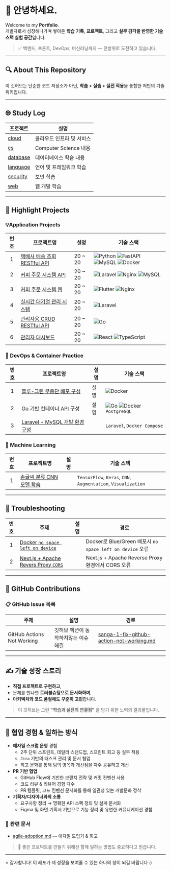 # 👋 안녕하세요.

Welcome to my **Portfolio**.  
 개발자로서 성장해나가며 쌓아온 **학습 기록**, **프로젝트**, 그리고 **실무 감각을 반영한 기술 스택 실험 공간**입니다.

> ✅ 백엔드, 프론트, DevOps, 머신러닝까지 — 전방위로 도전하고 있습니다.

---

## 🔍 About This Repository

이 깃허브는 단순한 코드 저장소가 아닌, **학습 + 실습 + 실전 적용**을 통합한 저만의 기술 위키입니다.

---

## 🌐 Study Log

| 프로젝트 | 설명 |
|----------|------|
| [cloud](https://github.com/aquaheyday/study-log/tree/main/topics/cloud) | 클라우드 인프라 및 서비스 |
| [cs](https://github.com/aquaheyday/study-log/tree/main/topics/cs) | Computer Science 내용 |
| [database](https://github.com/aquaheyday/study-log/tree/main/topics/database) | 데이터베이스 학습 내용 |
| [language](https://github.com/aquaheyday/study-log/tree/main/topics/language) | 언어 및 프레임워크 학습  |
| [security](https://github.com/aquaheyday/study-log/tree/main/topics/security) | 보안 학습 |
| [web](https://github.com/aquaheyday/study-log/tree/main/topics/web) | 웹 개발 학습 | 

---

## 🚀 Highlight Projects

### 💡Application Projects

| 번호 | 프로젝트명 | 설명 | 기술 스택 |
|:--:|----------|----------|-----------|
| 1 | [택배사 배송 조회 RESTful API](https://github.com/aquaheyday/study-log/tree/main/projects/application/delivery-api-server) | 20 ~ 20 | ![Python](https://img.shields.io/badge/Python-3.10-blue?logo=python) ![FastAPI](https://img.shields.io/badge/FastAPI-005571?logo=fastapi&logoColor=white) ![MySQL](https://img.shields.io/badge/MySQL-4479A1?logo=mysql&logoColor=white) ![Docker](https://img.shields.io/badge/Docker-2496ED?logo=docker&logoColor=white) |
| 2  | [커피 주문 시스템 API](https://github.com/aquaheyday/study-log/tree/main/projects/application/menu-order-api) | 20 ~ 20 | ![Laravel](https://img.shields.io/badge/Laravel-FF2D20?logo=laravel&logoColor=white) ![Nginx](https://img.shields.io/badge/Nginx-009639?logo=nginx&logoColor=white) ![MySQL](https://img.shields.io/badge/MySQL-4479A1?logo=mysql&logoColor=white) |
| 3 | [커피 주문 시스템 웹](https://github.com/aquaheyday/study-log/tree/main/projects/application/menu-order-web-front) | 20 ~ 20 | ![Flutter](https://img.shields.io/badge/Flutter-02569B?logo=flutter&logoColor=white) ![Nginx](https://img.shields.io/badge/Nginx-009639?logo=nginx&logoColor=white) | [menu-order-web-front](https://github.com/aquaheyday/study-log/tree/main/projects/application/menu-order-web-front) |
| 4 | [실시간 대기열 관리 시스템](https://github.com/aquaheyday/study-log/tree/main/projects/application/queue-ticket) | 20 ~ 20 | ![Laravel](https://img.shields.io/badge/Laravel-FF2D20?logo=laravel&logoColor=white) | 
| 5 | [관리자용 CRUD RESTful API](https://github.com/aquaheyday/study-log/tree/main/projects/application/restful-admin-crud) | 20 ~ 20 | ![Go](https://img.shields.io/badge/Go-00ADD8?logo=go&logoColor=white) |
| 6 | [관리자 대시보드](https://github.com/aquaheyday/study-log/tree/main/projects/application/vite-ts-scss-admin-dashboard) | 20 ~ 20 | ![React](https://img.shields.io/badge/React-20232A?logo=react&logoColor=61DAFB) ![TypeScript](https://img.shields.io/badge/TypeScript-3178C6?logo=typescript&logoColor=white) |

### 🐳 DevOps & Container Practice

| 번호 | 프로젝트명 | 설명 | 기술 스택  |
|:--:|------|-----------|-----------|
| 1 | [블루-그린 무중단 배포 구성](https://github.com/aquaheyday/study-log/tree/main/projects/docker/nextjs-green-blue-deploy) | 설명 | ![Docker](https://img.shields.io/badge/Docker-2496ED?logo=docker&logoColor=white) |
| 2 | [Go 기반 컨테이너 API 구성](https://github.com/aquaheyday/study-log/tree/main/projects/docker/golang-api) | 설명 | ![Go](https://img.shields.io/badge/Go-00ADD8?logo=go&logoColor=white) ![Docker](https://img.shields.io/badge/Docker-2496ED?logo=docker&logoColor=white) `PostgreSQL` |
| 3 | [Laravel + MySQL 개발 환경 구성](https://github.com/aquaheyday/study-log/tree/main/projects/docker/laravel-mysql) | | `Laravel`, `Docker Compose` |

### 🤖 Machine Learning

| 번호 | 프로젝트명 | 설명 | 기술 스택 |
|:--:|----------|------|-----------|
| 1  | [손글씨 분류 CNN 모델 학습](https://github.com/aquaheyday/study-log/tree/main/projects/machine-learning/mnist_cnn_model) |  | `TensorFlow`, `Keras`, `CNN`, `Augmentation`, `Visualization` |

---

## 🧯 Troubleshooting

| 번호 | 주제 | 설명 | 경로 |
|:--:|----------|------|-----------|
| 1 | [Docker `no space left on device`](./docker/docker-image-disk-full.md) | | Docker로 Blue/Green 배포시 `no space left on device` 오류 |
| 2  | [Next.js + Apache Revers Proxy `CORS`](./nextjs/nextjs-api-cors-error.md) | | Next.js + Apache Reverse Proxy 환경에서 CORS 오류 |

---

## 📝 GitHub Contributions

### 📋 GitHub Issue 목록

| 주제 | 설명 | 경로 |
|---|---|---|
| GitHub Actions Not Working | 깃허브 엑션이 동작하지않는 이슈 해결 | [sanga-1-fix-github-action-not-working.md](./issues/sanga-1-fix-github-action-not-working.md) |

---

## ✍ 기술 성장 스토리

- **직접 프로젝트로 구현하고**,  
- 문제를 만나면 **트러블슈팅으로 문서화하며**,  
- **아키텍처와 코드 품질에도 꾸준히 고민**합니다.

> 이 깃허브는 그런 **"학습과 실전의 연결점"** 을 담기 위한 노력의 결과물입니다.

---

## 🤝 협업 경험 & 일하는 방식

- **애자일 스크럼 운영** 경험
  - 2주 단위 스프린트, 데일리 스탠드업, 스프린트 회고 등 실무 적용
  - `Jira` 기반의 태스크 관리 및 문서 협업
  - 회고 문화를 통해 팀의 병목과 개선점을 자주 공유하고 개선
- **PR 기반 협업**
  - GitHub Flow에 기반한 브랜치 전략 및 커밋 컨벤션 사용
  - 코드 리뷰 & 리뷰어 경험 다수
  - PR 템플릿, 코드 컨벤션 문서화를 통해 일관성 있는 개발문화 정착
- **기획자/디자이너와의 소통**
  - 요구사항 정리 → 명확한 API 스펙 정의 및 설계 문서화
  - Figma 및 화면 기획서 기반으로 기능 정리 및 유연한 커뮤니케이션 경험

### 📂 관련 문서

- [agile-adoption.md](https://github.com/aquaheyday/reflection-log/tree/main/2025/agile-adoption.md) — 애자일 도입기 & 회고

> 💬 좋은 프로덕트를 만들기 위해선 함께 일하는 방법도 중요하다고 믿습니다.

---

⭐️ 감사합니다! 이 레포가 제 성장을 보여줄 수 있는 하나의 창이 되길 바랍니다 :)
